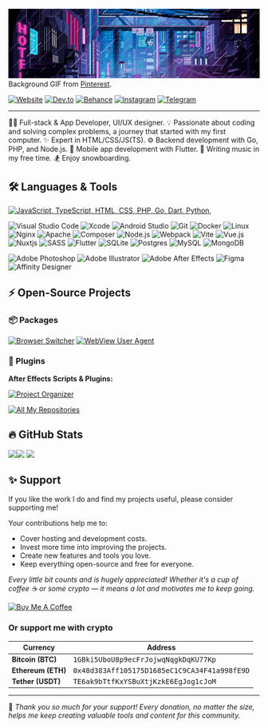 [![Hello, I'm Alexander!](images/header-240.gif)](https://github.com/jakkimcfly)
Background GIF from [Pinterest](https://www.pinterest.com/).

[![Website](https://img.shields.io/badge/website-3e8fb0?style=for-the-badge&logoColor=white)](https://jakkimcfly.com)
[![Dev.to](https://img.shields.io/badge/dev.to-000.svg?style=for-the-badge&logo=dev.to)](https://github.com/jakkimcfly)
[![Behance](https://img.shields.io/badge/Behance-1769ff?style=for-the-badge&logo=behance&logoColor=white)](http://www.behance.net/jakkimcfly)
[![Instagram](https://img.shields.io/badge/Instagram-%23E4405F.svg?style=for-the-badge&logo=Instagram&logoColor=white)](https://instagram.com/jakkimcfly)
[![Telegram](https://img.shields.io/badge/Telegram-2CA5E0?style=for-the-badge&logo=telegram&logoColor=white)](https://t.me/jakkimcfly)

---

👨‍💻 Full-stack & App Developer, UI/UX designer.
💡 Passionate about coding and solving complex problems, a journey that started with my first computer.
✨ Expert in HTML/CSS/JS(TS).
⚙️ Backend development with Go, PHP, and Node.js.
📱 Mobile app development with Flutter.
🎵 Writing music in my free time.
🏂 Enjoy snowboarding.

## 🛠️ Languages & Tools

[![JavaScript, TypeScript, HTML, CSS, PHP, Go, Dart, Python,](https://skillicons.dev/icons?i=js,ts,html,css,php,go,dart,python)](https://skillicons.dev)

![Visual Studio Code](https://img.shields.io/badge/Visual%20Studio%20Code-191824?style=for-the-badge&logo=visual-studio-code)
![Xcode](https://img.shields.io/badge/Xcode-191824?style=for-the-badge&logo=Xcode)
![Android Studio](https://img.shields.io/badge/android%20studio-191824?style=for-the-badge&logo=android%20studio)
![Git](https://img.shields.io/badge/Git-191824?style=for-the-badge&logo=Git)
![Docker](https://img.shields.io/badge/Docker-191824?style=for-the-badge&logo=Docker)
![Linux](https://img.shields.io/badge/Linux-191824?style=for-the-badge&logo=linux&logoColor=white)
![Nginx](https://img.shields.io/badge/nginx-191824?style=for-the-badge&logo=nginx)
![Apache](https://img.shields.io/badge/apache-191824?style=for-the-badge&logo=apache&logoColor=white)
![Composer](https://img.shields.io/badge/Composer-191824?style=for-the-badge&logo=composer)
![Node.js](https://img.shields.io/badge/Node.js-191824?style=for-the-badge&logo=node.js)
![Webpack](https://img.shields.io/badge/webpack-191824?style=for-the-badge&logo=webpack)
![Vite](https://img.shields.io/badge/vite-191824?style=for-the-badge&logo=vite)
![Vue.js](https://img.shields.io/badge/Vue.js-191824?style=for-the-badge&logo=vue.js)
![Nuxtjs](https://img.shields.io/badge/Nuxt-191824?style=for-the-badge&logo=nuxtdotjs)
![SASS](https://img.shields.io/badge/SASS-191824?style=for-the-badge&logo=SASS)
![Flutter](https://img.shields.io/badge/Flutter-191824?style=for-the-badge&logo=Flutter&logoColor=blue)
![SQLite](https://img.shields.io/badge/sqlite-191824?style=for-the-badge&logo=sqlite)
![Postgres](https://img.shields.io/badge/postgres-191824?style=for-the-badge&logo=postgresql&logoColor=white)
![MySQL](https://img.shields.io/badge/mysql-191824?style=for-the-badge&logo=mysql&logoColor=white)
![MongoDB](https://img.shields.io/badge/mongo-191824?style=for-the-badge&logo=mongodb)

![Adobe Photoshop](https://img.shields.io/badge/adobe%20photoshop-%2331A8FF.svg?style=for-the-badge&logo=adobe%20photoshop&logoColor=white)
![Adobe Illustrator](https://img.shields.io/badge/adobe%20illustrator-%23FF9A00.svg?style=for-the-badge&logo=adobe%20illustrator&logoColor=white)
![Adobe After Effects](https://img.shields.io/badge/Adobe%20After%20Effects-9999FF.svg?style=for-the-badge&logo=Adobe%20After%20Effects&logoColor=white)
![Figma](https://img.shields.io/badge/figma-%23F24E1E.svg?style=for-the-badge&logo=figma&logoColor=white)
![Affinity Designer](https://img.shields.io/badge/affinity%20designer-%231B72BE.svg?style=for-the-badge&logo=affinity-designer&logoColor=white)

## ⚡️ Open-Source Projects

### 📦 Packages

[![Browser Switcher](https://github-readme-stats.vercel.app/api/pin/?username=jakkimcfly&repo=browser-switcher&theme=rose_pine&hide_border=true&border_radius=8&description_lines_count=3)](https://github.com/jakkimcfly/browser-switcher)
[![WebView User Agent](https://github-readme-stats.vercel.app/api/pin/?username=jakkimcfly&repo=wv_user_agent&theme=rose_pine&hide_border=true&border_radius=8&description_lines_count=3)](https://github.com/jakkimcfly/wv_user_agent)

### 🧩 Plugins

**After Effects Scripts & Plugins:**

[![Project Organizer](https://github-readme-stats.vercel.app/api/pin/?username=jakkimcfly&repo=project-organizer&theme=rose_pine&hide_border=true&border_radius=8&description_lines_count=3)](https://github.com/jakkimcfly/project-organizer)

[![All My Repositories](https://img.shields.io/badge/View%20All%20My%20Repositories-3e8fb0?style=for-the-badge)](https://github.com/jakkimcfly?tab=repositories&sort=stargazers)

## 🔥 GitHub Stats

<img height="190" src="https://github-readme-stats.vercel.app/api/top-langs?username=jakkimcfly&layout=compact&langs_count=8&card_width=380&theme=rose_pine&hide_border=true&border_radius=8" /><img height="190" src="https://github-readme-stats.vercel.app/api?username=jakkimcfly&theme=rose_pine&hide_border=true&border_radius=8" />
<img src="https://github-readme-activity-graph.vercel.app/graph/?username=jakkimcfly&bg_color=191824&color=9ccfd8&line=fe428e&point=e0def4&hide_border=true&radius=8&height=368"/>

## ✨ Support

If you like the work I do and find my projects useful, please consider supporting me!

Your contributions help me to:

- Cover hosting and development costs.
- Invest more time into improving the projects.
- Create new features and tools you love.
- Keep everything open-source and free for everyone.

*Every little bit counts and is hugely appreciated! Whether it's a cup of coffee ☕️ or some crypto — it means a lot and motivates me to keep going.*

<a href="https://www.buymeacoffee.com/jakkimcfly" target="_blank" rel="noopener noreferrer">
  <img src="https://cdn.buymeacoffee.com/buttons/v2/default-yellow.png" alt="Buy Me A Coffee" height="54" width="auto">
</a>

### Or support me with crypto

| Currency | Address |
| -------- | ------- |
| **Bitcoin (BTC)** | <kbd>1GBki5UboU8p9ecFrJojwqNqgkDqKU77Kp</kbd> |
| **Ethereum (ETH)** | <kbd>0x48d383Aff105175D1685eC1C9CA34F41a998fE9D</kbd> |
| **Tether (USDT)** | <kbd>TE6ak9bTtfKxYSBuXtjKzkE6EgJog1cJoM</kbd> |

---

🙏 *Thank you so much for your support! Every donation, no matter the size, helps me keep creating valuable tools and content for this community.*
